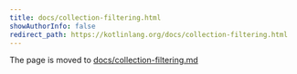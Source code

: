 ```yaml
---
title: docs/collection-filtering.html
showAuthorInfo: false
redirect_path: https://kotlinlang.org/docs/collection-filtering.html
---
```


The page is moved to [docs/collection-filtering.md](docs/collection-filtering.md)

